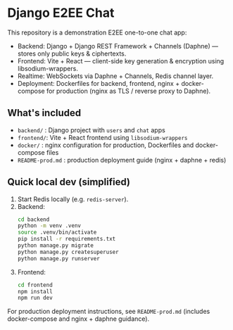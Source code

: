 # Django E2EE Chat 

This repository is a demonstration E2EE one-to-one chat app:
- Backend: Django + Django REST Framework + Channels (Daphne) — stores only public keys & ciphertexts.
- Frontend: Vite + React — client-side key generation & encryption using libsodium-wrappers.
- Realtime: WebSockets via Daphne + Channels, Redis channel layer.
- Deployment: Dockerfiles for backend, frontend, nginx + docker-compose for production (nginx as TLS / reverse proxy to Daphne).

## What's included
- `backend/` : Django project with `users` and `chat` apps
- `frontend/`: Vite + React frontend using `libsodium-wrappers`
- `docker/` : nginx configuration for production, Dockerfiles and docker-compose files
- `README-prod.md` : production deployment guide (nginx + daphne + redis)

## Quick local dev (simplified)
1. Start Redis locally (e.g. `redis-server`).
2. Backend:
   ```bash
   cd backend
   python -m venv .venv
   source .venv/bin/activate
   pip install -r requirements.txt
   python manage.py migrate
   python manage.py createsuperuser
   python manage.py runserver
   ```
3. Frontend:
   ```bash
   cd frontend
   npm install
   npm run dev
   ```

For production deployment instructions, see `README-prod.md` (includes docker-compose and nginx + daphne guidance).
